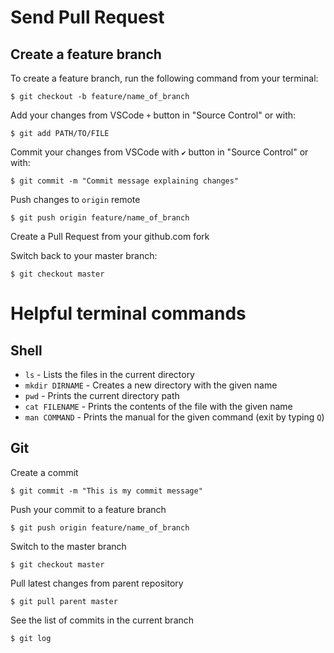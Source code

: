 # Send Pull Request

## Create a feature branch
To create a feature branch, run the following command from your terminal:

    $ git checkout -b feature/name_of_branch

Add your changes from VSCode `+` button in "Source Control"  or with:

    $ git add PATH/TO/FILE

Commit your changes from VSCode with `✔︎` button in "Source Control" or with:

    $ git commit -m "Commit message explaining changes"

Push changes to `origin` remote

    $ git push origin feature/name_of_branch

Create a Pull Request from your github.com fork

Switch back to your master branch:

    $ git checkout master

# Helpful terminal commands

## Shell

* `ls` - Lists the files in the current directory
* `mkdir DIRNAME` - Creates a new directory with the given name
* `pwd` - Prints the current directory path
* `cat FILENAME` - Prints the contents of the file with the given name
* `man COMMAND` - Prints the manual for the given command (exit by typing `Q`)


## Git

Create a commit

    $ git commit -m "This is my commit message"

Push your commit to a feature branch

    $ git push origin feature/name_of_branch

Switch to the master branch

    $ git checkout master

Pull latest changes from parent repository

    $ git pull parent master

See the list of commits in the current branch

    $ git log